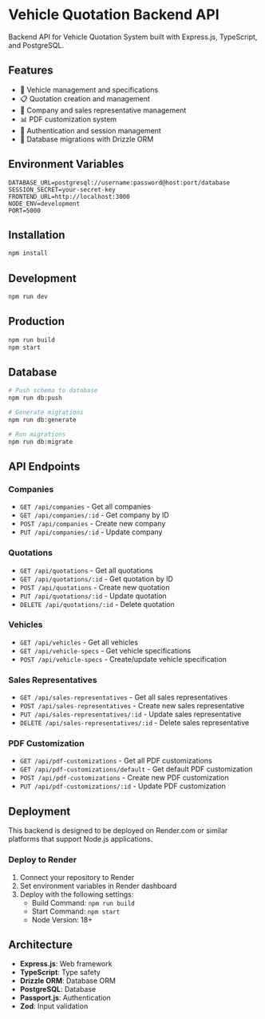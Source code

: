 # Vehicle Quotation Backend API

Backend API for Vehicle Quotation System built with Express.js, TypeScript, and PostgreSQL.

## Features

- 🚗 Vehicle management and specifications
- 📋 Quotation creation and management
- 🏢 Company and sales representative management
- 📊 PDF customization system
- 🔐 Authentication and session management
- 🔄 Database migrations with Drizzle ORM

## Environment Variables

```env
DATABASE_URL=postgresql://username:password@host:port/database
SESSION_SECRET=your-secret-key
FRONTEND_URL=http://localhost:3000
NODE_ENV=development
PORT=5000
```

## Installation

```bash
npm install
```

## Development

```bash
npm run dev
```

## Production

```bash
npm run build
npm start
```

## Database

```bash
# Push schema to database
npm run db:push

# Generate migrations
npm run db:generate

# Run migrations
npm run db:migrate
```

## API Endpoints

### Companies
- `GET /api/companies` - Get all companies
- `GET /api/companies/:id` - Get company by ID
- `POST /api/companies` - Create new company
- `PUT /api/companies/:id` - Update company

### Quotations
- `GET /api/quotations` - Get all quotations
- `GET /api/quotations/:id` - Get quotation by ID
- `POST /api/quotations` - Create new quotation
- `PUT /api/quotations/:id` - Update quotation
- `DELETE /api/quotations/:id` - Delete quotation

### Vehicles
- `GET /api/vehicles` - Get all vehicles
- `GET /api/vehicle-specs` - Get vehicle specifications
- `POST /api/vehicle-specs` - Create/update vehicle specification

### Sales Representatives
- `GET /api/sales-representatives` - Get all sales representatives
- `POST /api/sales-representatives` - Create new sales representative
- `PUT /api/sales-representatives/:id` - Update sales representative
- `DELETE /api/sales-representatives/:id` - Delete sales representative

### PDF Customization
- `GET /api/pdf-customizations` - Get all PDF customizations
- `GET /api/pdf-customizations/default` - Get default PDF customization
- `POST /api/pdf-customizations` - Create new PDF customization
- `PUT /api/pdf-customizations/:id` - Update PDF customization

## Deployment

This backend is designed to be deployed on Render.com or similar platforms that support Node.js applications.

### Deploy to Render

1. Connect your repository to Render
2. Set environment variables in Render dashboard
3. Deploy with the following settings:
   - Build Command: `npm run build`
   - Start Command: `npm start`
   - Node Version: 18+

## Architecture

- **Express.js**: Web framework
- **TypeScript**: Type safety
- **Drizzle ORM**: Database ORM
- **PostgreSQL**: Database
- **Passport.js**: Authentication
- **Zod**: Input validation